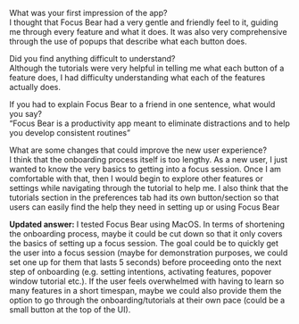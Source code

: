 What was your first impression of the app?\
I thought that Focus Bear had a very gentle and friendly feel to it, guiding me through every feature and what it does. It was also very comprehensive through the use of popups that describe what each button does.

Did you find anything difficult to understand?\
Although the tutorials were very helpful in telling me what each button of a feature does, I had difficulty understanding what each of the features actually does.

If you had to explain Focus Bear to a friend in one sentence, what would you say?\
“Focus Bear is a productivity app meant to eliminate distractions and to help you develop consistent routines”

What are some changes that could improve the new user experience?\
I think that the onboarding process itself is too lengthy. As a new user, I just wanted to know the very basics to getting into a focus session. Once I am comfortable with that, then I would begin to explore other features or settings while navigating through the tutorial to help me. I also think that the tutorials section in the preferences tab had its own button/section so that users can easily find the help they need in setting up or using Focus Bear

**Updated answer:** I tested Focus Bear using MacOS. In terms of shortening the onboarding process, maybe it could be cut down so that it only covers the basics of setting up a focus session. The goal could be to quickly get the user into a focus session (maybe for demonstration purposes, we could set one up for them that lasts 5 seconds) before proceeding onto the next step of onboarding (e.g. setting intentions, activating features, popover window tutorial etc.). If the user feels overwhelmed with having to learn so many features in a short timespan, maybe we could also provide them the option to go through the onboarding/tutorials at their own pace (could be a small button at the top of the UI).
